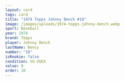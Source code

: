 ```yaml
---
layout: card
tags: card
title: "1974 Topps Johnny Bench #10"
image: /images/uploads/1974-topps-johnny-bench.webp
sport: Baseball
year: 1974
brand: Topps
player: Johnny Bench
lastName: Bency
number: "10"
isRookie: false
condition: VG-VGEX
value: 8
order: 10
---
```

